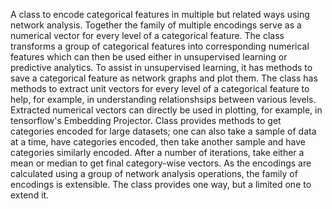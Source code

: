 A class to encode categorical features in multiple but related ways using network analysis. Together the family of multiple encodings serve as a numerical vector for every level of a categorical feature. The class transforms a group of categorical features into corresponding numerical features which can then be used either in unsupervised learning or predictive analytics. To assist in unsupervised learning, it has methods to save a categorical feature as network graphs and plot them. The class has methods to extract unit vectors for every level of a categorical feature to help, for example, in understanding relationshsips between various levels. Extracted numerical vectors can directly be used in plotting, for example, in tensorflow's Embedding Projector. Class provides methods to get categories encoded for large datasets; one can also take a sample of data at a time, have categories encoded, then take another sample and have categories similarly encoded. After a number of iterations, take either a mean or median to get final category-wise vectors. As the encodings are calculated using a group of network analysis operations, the family of encodings is extensible. The class provides one way, but a limited one to extend it.